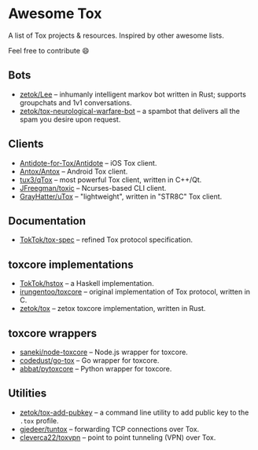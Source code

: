 # Awesome Tox

A list of Tox projects & resources. Inspired by other awesome lists.

Feel free to contribute :smile:

## Bots

* [zetok/Lee](https://github.com/zetok/Lee) – inhumanly intelligent markov bot written in Rust; supports groupchats and 1v1 conversations.
* [zetok/tox-neurological-warfare-bot](https://github.com/zetok/tox-neurological-warfare-bot) – a spambot that delivers all the spam you desire upon request.

## Clients

* [Antidote-for-Tox/Antidote](https://github.com/Antidote-for-Tox/Antidote) – iOS Tox client.
* [Antox/Antox](https://github.com/Antox/Antox) – Android Tox client.
* [tux3/qTox](https://github.com/zetok/qTox) – most powerful Tox client, written in C++/Qt.
* [JFreegman/toxic](https://github.com/JFreegman/toxic) – Ncurses-based CLI client.
* [GrayHatter/uTox](https://github.com/GrayHatter/uTox) – "lightweight", written in "STR8C" Tox client.

## Documentation

* [TokTok/tox-spec](https://github.com/TokTok/tox-spec) – refined Tox protocol specification.

## toxcore implementations

* [TokTok/hstox](https://github.com/TokTok/hstox) – a Haskell implementation.
* [irungentoo/toxcore](https://github.com/irungentoo/toxcore) – original implementation of Tox protocol, written in C.
* [zetok/tox](https://github.com/zetok/tox) – zetox toxcore implementation, written in Rust.

## toxcore wrappers

* [saneki/node-toxcore](https://github.com/saneki/node-toxcore) – Node.js wrapper for toxcore.
* [codedust/go-tox](https://github.com/codedust/go-tox) – Go wrapper for toxcore.
* [abbat/pytoxcore](https://github.com/abbat/pytoxcore) – Python wrapper for toxcore.

## Utilities

* [zetok/tox-add-pubkey](https://github.com/zetok/tox-add-pubkey) – a command line utility to add public key to the `.tox` profile.
* [gjedeer/tuntox](https://github.com/gjedeer/tuntox) – forwarding TCP connections over Tox.
* [cleverca22/toxvpn](https://github.com/cleverca22/toxvpn/) – point to point tunneling (VPN) over Tox.
